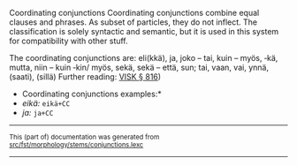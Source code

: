 Coordinating conjunctions
Coordinating conjunctions combine equal clauses and phrases. As subset of
particles, they do not inflect. The classification is solely syntactic and
semantic, but it is used in this system for compatibility with other stuff.

The coordinating conjunctions are: eli(kkä), ja, joko – tai, kuin – myös,
‑kä, mutta, niin – kuin ‑kin/ myös, sekä, sekä – että, sun; tai, vaan, vai,
ynnä, (saati), (sillä)
Further reading: [VISK § 816](http://scripta.kotus.fi/visk/sisalto.php?p=816))

* Coordinating conjunctions examples:*
* *eikä:* `eikä+CC`
* *ja:* `ja+CC`

* * *

<small>This (part of) documentation was generated from [src/fst/morphology/stems/conjunctions.lexc](https://github.com/giellalt/lang-fin/blob/main/src/fst/morphology/stems/conjunctions.lexc)</small>

---

